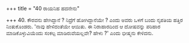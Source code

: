 +++
title = "40 ರಾಯನಿಹ ಹದನೇನು"

+++
40. ಕೌರವನು ಹೇಗಿದ್ದಾನೆ ? ನಿದ್ರೆಗೆ ಹೋಗಿದ್ದಾನೆಯೇ ? ಎಂದು ಅವರು ಒಳಗೆ ಬಂದು ನೃಪತಿಯ ಹತ್ತಿರ ನಿಂತುಕೊಂಡರು. 'ನಾವು ಹೇಳಿದಂತೆಯೇ ಆಯಿತು. ಈ ನಿರಾಹಾರದಿಂದ ಆ ದೋಷವನ್ನು ಪರಿಹಾರ ಮಾಡಿಕೊಳ್ಳುವಿಯೆಂದು  ಸಂಕಲ್ಪ ಮಾಡಿರುವೆಯಲ್ಲವೇ? ಹೇಳು ?' ಎಂದು ಭೀಷ್ಮನು ಕೇಳಿದನು.